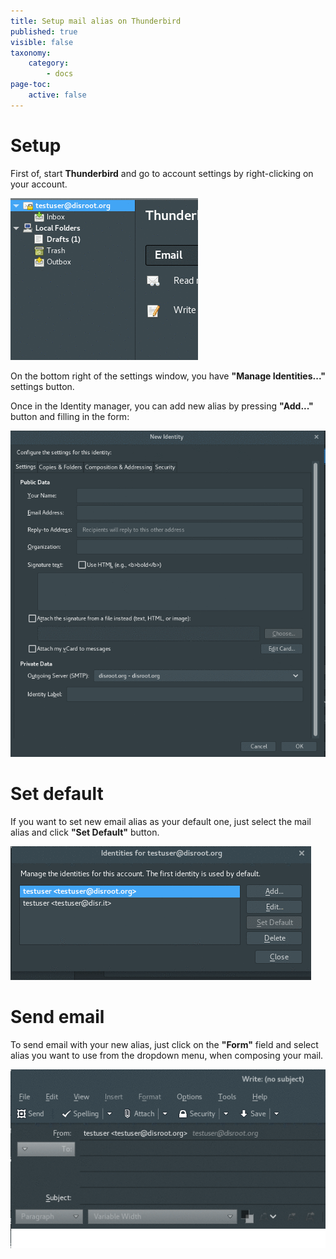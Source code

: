```yaml
---
title: Setup mail alias on Thunderbird
published: true
visible: false
taxonomy:
    category:
        - docs
page-toc:
    active: false
---
```


# Setup
First of, start **Thunderbird** and go to account settings by right-clicking on your account.

![](en/identity_settings.gif)

On the bottom right of the settings window, you have **"Manage Identities..."** settings button.

Once in the Identity manager, you can add new alias by pressing **"Add..."** button and filling in the form:

![](en/identity_add.gif)

# Set default
If you want to set new email alias as your default one, just select the mail alias and click **"Set Default"** button.

![](en/identity_default.gif)

# Send email
To send email with your new alias, just click on the **"Form"** field and select alias you want to use from the dropdown menu, when composing your mail.

![](en/identity_send.gif)
